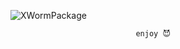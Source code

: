 


![XWormPackage](https://github.com/user-attachments/assets/302840ed-e1c1-42a7-9532-febb02d92f39)



                                enjoy 😈
